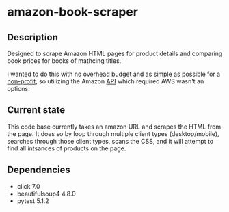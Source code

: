 # amazon-book-scraper

## Description

Designed to scrape Amazon HTML pages for product details and
comparing book prices for books of mathcing titles.

I wanted to do this with no overhead budget and as simple as possible for
a [non-profit][non-profit], so utilizing the Amazon [API][api] which required AWS wasn't an options.

[api]: https://docs.aws.amazon.com/AWSECommerceService/latest/DG/ItemSearch.html
[non-profit]: http://www.seattlemetaphysicallibrary.org/

## Current state

This code base currently takes an amazon URL and scrapes the HTML from the page. It does so by
loop through multiple client types (desktop/mobile), searches through those client types, scans
the CSS, and it will attempt to find all intsances of products on the page.

## Dependencies

* click 7.0
* beautifulsoup4 4.8.0
* pytest 5.1.2
